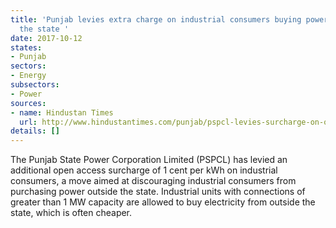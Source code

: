 ```yaml
---
title: 'Punjab levies extra charge on industrial consumers buying power from outside
  the state '
date: 2017-10-12
states:
- Punjab
sectors:
- Energy
subsectors:
- Power
sources:
- name: Hindustan Times
  url: http://www.hindustantimes.com/punjab/pspcl-levies-surcharge-on-open-access-of-power-by-industrial-units/story-M4OjqNM3Nec8EcyAJI90BN.html
details: []
---
```


The Punjab State Power Corporation Limited (PSPCL) has levied an additional open access surcharge of 1 cent per kWh on industrial consumers, a move aimed at discouraging industrial consumers from purchasing power outside the state. Industrial units with connections of greater than 1 MW capacity are allowed to buy electricity from outside the state, which is often cheaper.

